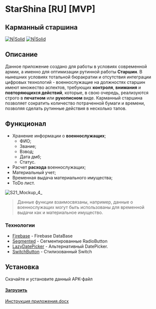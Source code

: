 # StarShina [RU] [MVP]
## Карманный старшина

[![N|Solid](https://imageup.ru/img60/4006199/android_studio_trademarksvg-1.jpg)](https://developer.android.com/)            [![N|Solid](https://imageup.ru/img199/4006205/1280px-firebase_logosvg-1.jpg)](https://firebase.google.com/)




## Описание
Данное приложение создано для работы в условиях современной армии, а именно для оптимизации рутинной работы **Старшин**.
В нынешних условиях тотальной бюракратии и отсутствия интеграции цифровых технологий - военнослужащие на должностях старшин имеют множество аспектов, требующих **контроля**, **внимания** и **повторяющихся действий**, которые, в свою очередь, реализуются строго в **печатном** или **рукописном** виде.
Карманный старшина позволяет сократить количество потраченной бумаги и времени, позволяя сделать рутинные действия в несколько тапов.


## Функционал

- Хранение информации о **военнослужащих**;
    - ФИО;
    - Звание;
    - Взвод;
    - Дата дмб;
    - Статус.
- Расчет **расхода** военнослужащих;
- Материальный учет;
- Временная выдача материального имущества;
- ToDo лист.

![S21_Mockup_4_](https://user-images.githubusercontent.com/37842668/186196411-269cfc0d-b930-434a-aae1-f6878e4f2c97.png)

> Данные функции взаимосвязаны, например, 
данные о военнослужащих могут быть использованы для временной выдачи
как и материальное имущество.


### Технологии

- [Firebase] - Firebase DataBase
- [Segmented] - Сегментированные RadioButton
- [LazyDatePicker] - Альтернативный DatePicker.
- [SwitchButton] - Стилизованный Switch


## Установка

Скачайте и установите данный APK-файл
#### [Загрузить]


   
   [Загрузить]: <https://wdfiles.ru/eba9aa>
   [Firebase]: <https://firebase.google.com/>
   [SwitchButton]: <https://github.com/zcweng/SwitchButton>
   [Segmented]: <https://github.com/Kaopiz/android-segmented-control>
   [LazyDatePicker]: <https://github.com/lopspower/LazyDatePicker>
   
   [Инструкция приложения.docx](https://github.com/Atax1a/StarShina/files/9404395/default.docx)

   
